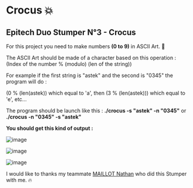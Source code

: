 # Crocus :collision:
## Epitech Duo Stumper N°3 - Crocus

For this project you need to make numbers **(0 to 9)** in ASCII Art. :art:

The ASCII Art should be made of a character based on this operation :
(Index of the number % (modulo) (len of the string))

For example if the first string is "astek" and the second is "0345" the program will do :

(0 % (len(astek)) which equal to 'a', then (3 % (len(astek))) which equal to 'e', etc...

The program should be launch like this : **./crocus -s "astek" -n "0345"** or **./crocus -n "0345" -s "astek"**

**You should get this kind of output :**

![image](https://user-images.githubusercontent.com/114474418/228854650-906e53a2-8519-4aa8-bc49-69a9325b7514.png)

![image](https://user-images.githubusercontent.com/114474418/228854835-3f2308da-dc62-4d72-b780-30b0de1189d8.png)

![image](https://user-images.githubusercontent.com/114474418/228855403-84473308-b0ab-4ee7-bc3b-fddc323c76ed.png)

I would like to thanks my teammate [MAILLOT Nathan](https://github.com/MAILLOTNathan) who did this Stumper with me. :fire:
